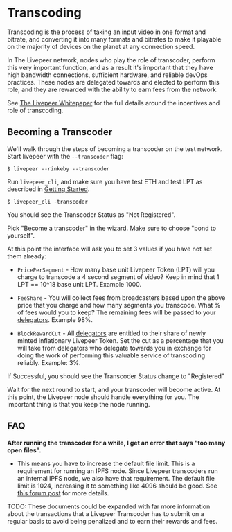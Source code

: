 # Transcoding

Transcoding is the process of taking an input video in one format and
bitrate, and converting it into many formats and bitrates to make it
playable on the majority of devices on the planet at any connection
speed.

In The Livepeer network, nodes who play the role of transcoder,
perform this very important function, and as a result it's important
that they have high bandwidth connections, sufficient hardware, and
reliable devOps practices. These nodes are delegated towards and
elected to perform this role, and they are rewarded with the ability
to earn fees from the network.

See
[The Livepeer Whitepaper](https://github.com/livepeer/wiki/blob/master/Whitepaper.md)
for the full details around the incentives and role of transcoding.

## Becoming a Transcoder

We'll walk through the steps of becoming a transcoder on the test
network. Start livepeer with the `--transcoder` flag:

```
$ livepeer --rinkeby --transcoder
```

Run `livepeer_cli`, and make sure you have test ETH and test LPT as
described in [Getting Started](getting_started.html). 

```
$ livepeer_cli -transcoder
```

You should see the Transcoder Status as "Not Registered".

Pick "Become a transcoder" in the wizard. Make sure to choose "bond to
yourself".

At this point the interface will ask you to set 3 values if you have
not set them already:

* `PricePerSegment` - How many base unit Livepeer Token (LPT) will you
  charge to transcode a 4 second segment of video? Keep in mind that 1 LPT ==
  10^18 base unit LPT. Example 1000.

* `FeeShare` - You will collect fees from broadcasters based upon the
  above price that you charge and how many segments you
  transcode. What % of fees would you to keep? The remaining fees will
  be passed to your
  [delegators](bonding_and_delegation.html). Example 98%.

* `BlockRewardCut` - All [delegators](bonding_and_delegation.html) are
  entitled to their share of newly minted inflationary Livepeer
  Token. Set the cut as a percentage that you will take from
  delegators who delegate towards you in exchange for doing the work
  of performing this valuable service of transcoding
  reliably. Example: 3%.


If Successful, you should see the Transcoder Status change to "Registered"

Wait for the next round to start, and your transcoder will become
active. At this point, the Livepeer node should handle everything for
you. The important thing is that you keep the node running.

## FAQ
**After running the transcoder for a while, I get an error that says "too many open files".**

- This means you have to increase the default file limit. This is a requirement for running an IPFS node. Since Livepeer transcoders run an internal IPFS node, we also have that requirement. The default file limit is 1024, increasing it to something like 4096 should be good. See [this forum post](https://forum.livepeer.org/t/increase-file-limit-as-a-transcoder/170) for more details.

TODO: These documents could be expanded with far more information
about the transactions that a Livepeer Transcoder has to submit on a
regular basis to avoid being penalized and to earn their rewards and fees.
